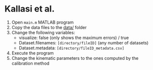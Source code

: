 # Kallasi et al.

1. Open `main.m` MATLAB program
2. Copy the data files to the [data/](https://github.com/sousarbarb/odometry-calibration/tree/main/data) folder
3. Change the following variables:
   - visualize: false (only shows the maximum errors) / true
   - Dataset.filenames: `[directory/fileID]` (any number of datasets)
   - Dataset.metadata: `[directory/fileID_metadata.csv]`
4. Execute the program
5. Change the kinematic parameters to the ones computed by the calibration method
